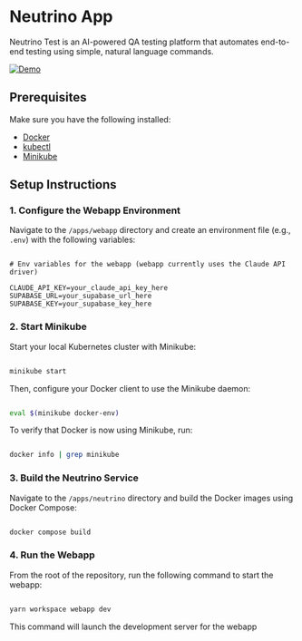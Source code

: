 # Neutrino App

Neutrino Test is an AI-powered QA testing platform that automates end-to-end testing using simple, natural language commands.

[![Demo](https://github.com/user-attachments/assets/9ff9351a-e72b-4bd4-8e0e-7596d23becb5)
](https://www.youtube.com/watch?v=zd-FDKeK3HY)


## Prerequisites

Make sure you have the following installed:

- [Docker](https://docs.docker.com/get-docker/)
- [kubectl](https://kubernetes.io/docs/tasks/tools/)
- [Minikube](https://minikube.sigs.k8s.io/docs/start/)

## Setup Instructions

### 1. Configure the Webapp Environment

Navigate to the `/apps/webapp` directory and create an environment file (e.g., `.env`) with the following variables:

```env

# Env variables for the webapp (webapp currently uses the Claude API driver)

CLAUDE_API_KEY=your_claude_api_key_here
SUPABASE_URL=your_supabase_url_here
SUPABASE_KEY=your_supabase_key_here

```

### 2. Start Minikube

Start your local Kubernetes cluster with Minikube:

```bash

minikube start

```

Then, configure your Docker client to use the Minikube daemon:

```bash

eval $(minikube docker-env)

```

To verify that Docker is now using Minikube, run:

```bash

docker info | grep minikube

```

### 3. Build the Neutrino Service

Navigate to the `/apps/neutrino` directory and build the Docker images using Docker Compose:

```bash

docker compose build

```

### 4. Run the Webapp

From the root of the repository, run the following command to start the webapp:

```bash

yarn workspace webapp dev

```

This command will launch the development server for the webapp

